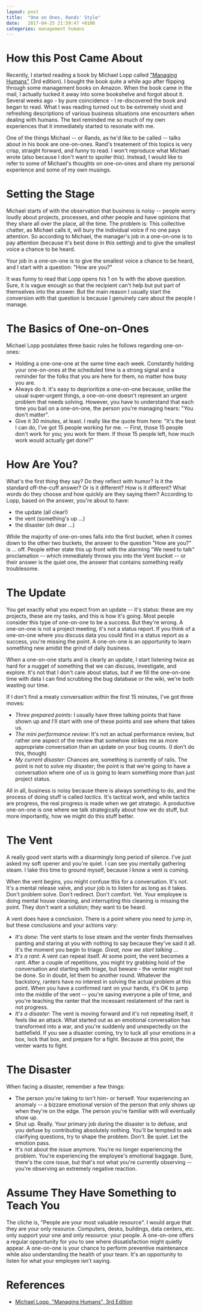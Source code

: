 ```yaml
---
layout: post
title:  "One on Ones, Rands' Style"
date:   2017-04-25 21:59:47 +0100
categories: management humans
---
```


<script type="text/javascript" async
  src="https://cdn.mathjax.org/mathjax/latest/MathJax.js?config=TeX-MML-AM_CHTML">
</script>

# How this Post Came About
Recently, I started reading a book by Michael Lopp called ["Managing Humans"](https://randsinrepose.com/archives/managing-humans-third-edition/) (3rd edition). I bought the book quite a while ago after flipping through some management books on Amazon. When the book came in the mail, I actually tucked it away into some bookshelve and forgot about it. Several weeks ago - by pure coincidence - I re-discovered the book and began to read. What I was reading turned out to be extremely vivid and refreshing descriptions of various business situations one encounters when dealing with humans. The text reminded me so much of my own experiences that it immediately started to resonate with me.

One of the things Michael -- or Rands, as he'd like to be called -- talks about in his book are one-on-ones. Rand's treatement of this topics is very crisp, straight forward, and funny to read. I won't reproduce what Michael wrote (also because I don't want to spoiler this). Instead, I would like to refer to some of Michael's thoughts on one-on-ones and share my personal experience and some of my own musings.

# Setting the Stage
Michael starts of with the observation that business is noisy -- people worry loudly about projects, processes, and other people and have opinions that they share all over the place, all the time. The problem is: This collective chatter, as Michael calls it, will bury the individual voice if no one pays attention. So according to Michael, the manager's job in a one-on-one is to pay attention (because it's best done in this setting) and to give the smallest voice a chance to be heard.



Your job in a one-on-one is to give the smallest voice a chance to be heard, and I start with a question: "How are you?"

It was funny to read that Lopp opens his 1 on 1s with the above question. Sure, it is vague enough so that the recipient can't help but put part of themselves into the answer. But the main reason I usually start the conversion with that question is because I genuinely care about the people I manage. 

# The Basics of One-on-Ones
Michael Lopp postulates three basic rules he follows regarding one-on-ones:

* Holding a one-one-one at the same time each week. Constantly holding your one-on-ones at the scheduled time is a strong signal and a reminder for the folks that you are here for them, no matter how busy you are.
* Always do it. It's easy to deprioritize a one-on-one because, unlike the usual super-urgent things, a one-on-one doesn't represent an urgent problem that needs solving. However, you have to understand that each time you bail on a one-on-one, the person you're managing hears: "You don't matter".
* Give it 30 minutes, at least. I really like the quote from here: "It's the best I can do, I've got 15 people working for me. -- First, those 15 people don't work for you; you work for them. If those 15 people left, how much work would actually get done?"

# How Are You?
What's the first thing they say? Do they reflect with humor? Is it the standard off-the-cuff answer? Or is it different? How is it different? What words do they choose and how quickly are they saying them? According to Lopp, based on the answer, you're about to have:

* the update (all clear!)
* the vent (something's up ...)
* the disaster (oh dear ...)

While the majority of one-on-ones falls into the first bucket, when it comes down to the other two buckets, the answer to the question "How are you?" is ... off.  People either state this up front with the alarming "We need to talk" proclamation -- which immediately throws you into the Vent bucket -- or their answer is the quiet one, the answer that contains something really troublesome.

# The Update
You get exactly what you expect from an update -- it's status: these are my projects, these are my tasks, and this is how it's going. Most people consider this type of one-on-one to be a success. But they're wrong. A one-on-one is not a project meeting, it's not a status report. If you think of a one-on-one where you discuss data you could find in a status report as a success, you're missing the point. A one-on-one is an opportunity to learn something new amidst the grind of daily business.

When a one-on-one starts and is clearly an update, I start listening twice as hard for a nugget of something that we can discuss, investigate, and explore. It's not that I don't care about status, but if we fill the one-on-one time with data I can find scrubbing the bug database or the wiki, we're both wasting our time.

If I don't find a meaty conversation within the first 15 minutes, I've got three moves:

* _Three prepared points_: I usually have three talking points that have shown up and I'll start with one of these points and see where that takes us.
* _The mini performance review_: It's not an actual performance review, but rather one aspect of the review that somehow strikes me as more appropriate conversation than an update on your bug counts. (I don't do this, though)
* _My current disaster_: Chances are, something is currently of rails. The point is not to solve my disaster; the point is that we're going to have a conversation where one of us is going to learn something more than just project status.

All in all, business is noisy because there is always something to do, and the process of doing stuff is called _tactics_. It's tactical work, and while tactics are progress, the real progress is made when we get strategic. A productive one-on-one is one where we talk strategically about how we do stuff, but more importantly, how we might do this stuff better.

# The Vent
A really good vent starts with a disarmingly long period of silence. I've just asked my soft opener and you're quiet. I can see you mentally gathering steam. I take this time to ground myself, because I know a vent is coming. 

When the vent begins, you might confuse this for a conversation. It's not. It's a mental release valve, and your job is to listen for as long as it takes. Don't problem solve. Don't redirect. Don't comfort. Yet. Your employee is doing mental house cleaning, and interrupting this cleaning is missing the point. They don't want a solution; they want to be heard. 

A vent does have a conclusion. There is a point where you need to jump in, but these conclusions and your actions vary:

* _It's done_: The vent starts to lose steam and the venter finds themselves panting and staring at you with nothing to say because they've said it all. It's the moment you begin to triage. _Great, now we start talking_ ...
* _It's a rant_: A vent can repeat itself. At some point, the vent becomes a rant. After a couple of repetitions, you might try grabbing hold of the conversation and starting with triage, but beware - the venter might not be done. So in doubt, let them ho another round. Whatever the backstory, ranters have no interest in solving the actual problem at this point. When you have a confirmed rant on your hands, it's OK to jump into the middle of the vent -- you're saving everyone a pile of time, and you're teaching the ranter that the incessant restatement of the rant is not progress.
* _It's a disaster_: The vent is moving forward and it's not repeating itself, it feels like an attack. What started out as an emotional conversation has transformed into a war, and you're suddenly and unexpectedly on the battlefield. If you see a disaster coming, try to tuck all your emotions in a box, lock that box, and prepare for a fight. Because at this point, the venter wants to fight.

# The Disaster
When facing a disaster, remember a few things:

* The person you're taking to isn't him- or herself. Your experiencing an anomaly -- a bizzare emotional version of the person that only shows up when they're on the edge. The person you're familiar with will eventually show up.
* Shut up. Really. Your primary job during the disaster is to defuse, and you defuse by contributing absolutely nothing. You'll be tempted to ask clarifying questions, try to shape the problem. Don't. Be quiet. Let the emotion pass.
* It's not about the issue anymore. You're no longer experiencing the problem. You're experiencing the employee's emotional baggage. Sure, there's the core issue, but that's not what you're currently observing -- you're observing an extremely negative reaction.

# Assume They Have Something to Teach You
The cliche is, "People are your most valuable resource". I would argue that they are your only resource. Computers, desks, buildings, data centers, etc. only support your one and only resource: your people. A one-on-one offers a regular opportunity for you to see where dissatisfaction might quietly appear. A one-on-one is your chance to perform preventive maintenance while also understanding the health of your team. It's an opportunity to listen for what your employee isn't saying.


# References
* [Michael Lopp, "Managing Humans", 3rd Edition](https://randsinrepose.com/archives/managing-humans-third-edition/)
